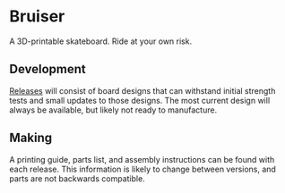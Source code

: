 # Bruiser
A 3D-printable skateboard. Ride at your own risk.

## Development
[Releases](https://github.com/DevanSoliman/Bruiser/releases) will consist of board designs that can withstand initial strength tests and small updates to those designs. The most current design will always be available, but likely not ready to manufacture.

## Making
A printing guide, parts list, and assembly instructions can be found with each release. This information is likely to change between versions, and parts are not backwards compatible.
